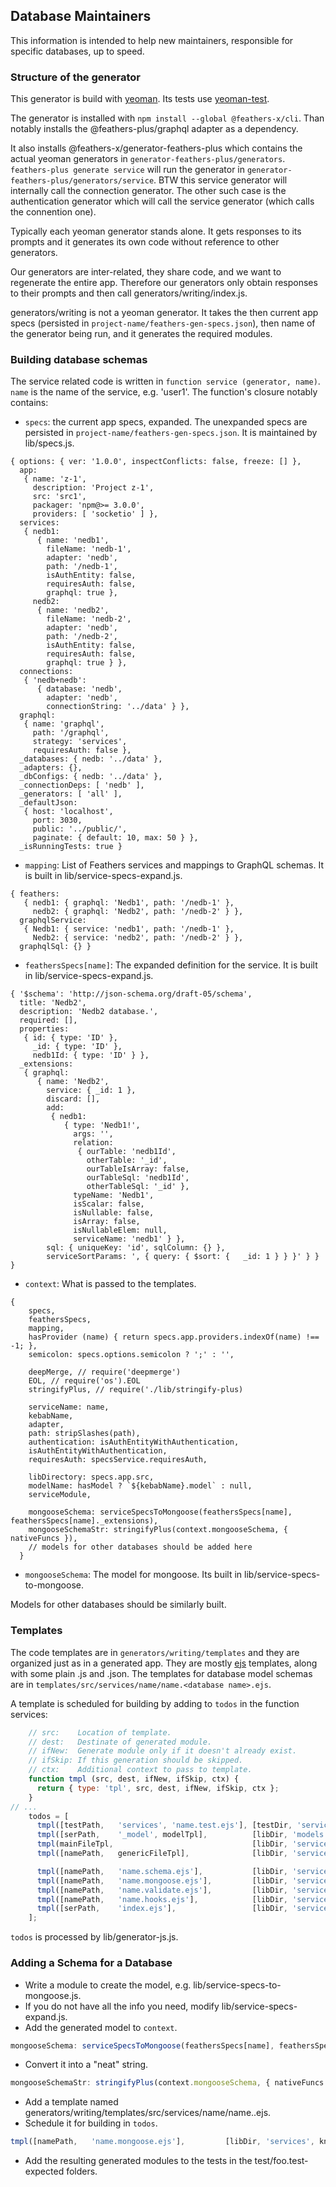 
## Database Maintainers

This information is intended to help new maintainers, responsible for specific databases, up to speed.

### Structure of the generator

This generator is build with [yeoman](http://yeoman.io/).
Its tests use [yeoman-test](https://github.com/yeoman/yeoman-test).

The generator is installed with `npm install --global @feathers-x/cli`.
Than notably installs the @feathers-plus/graphql adapter as a dependency.

It also installs @feathers-x/generator-feathers-plus which contains the actual yeoman generators
in `generator-feathers-plus/generators`.
`feathers-plus generate service` will run the generator in `generator-feathers-plus/generators/service`.
BTW this service generator will internally call the connection generator.
The other such case is the authentication generator which will call the service generator (which calls the connention one).

Typically each yeoman generator stands alone.
It gets responses to its prompts and it generates its own code without reference to other generators.

Our generators are inter-related, they share code, and we want to regenerate the entire app.
Therefore our generators only obtain responses to their prompts
and then call generators/writing/index.js.

generators/writing is not a yeoman generator.
It takes the then current app specs (persisted in `project-name/feathers-gen-specs.json`),
then name of the generator being run, and it generates the required modules.

### Building database schemas
 
The service related code is written in `function service (generator, name)`.
`name` is the name of the service, e.g. 'user1'.
The function's closure notably contains:

- `specs`: the current app specs, expanded. The unexpanded specs are persisted in `project-name/feathers-gen-specs.json`.
It is maintained by lib/specs.js.
```text
{ options: { ver: '1.0.0', inspectConflicts: false, freeze: [] },
  app: 
   { name: 'z-1',
     description: 'Project z-1',
     src: 'src1',
     packager: 'npm@>= 3.0.0',
     providers: [ 'socketio' ] },
  services: 
   { nedb1: 
      { name: 'nedb1',
        fileName: 'nedb-1',
        adapter: 'nedb',
        path: '/nedb-1',
        isAuthEntity: false,
        requiresAuth: false,
        graphql: true },
     nedb2: 
      { name: 'nedb2',
        fileName: 'nedb-2',
        adapter: 'nedb',
        path: '/nedb-2',
        isAuthEntity: false,
        requiresAuth: false,
        graphql: true } },
  connections: 
   { 'nedb+nedb': 
      { database: 'nedb',
        adapter: 'nedb',
        connectionString: '../data' } },
  graphql: 
   { name: 'graphql',
     path: '/graphql',
     strategy: 'services',
     requiresAuth: false },
  _databases: { nedb: '../data' },
  _adapters: {},
  _dbConfigs: { nedb: '../data' },
  _connectionDeps: [ 'nedb' ],
  _generators: [ 'all' ],
  _defaultJson: 
   { host: 'localhost',
     port: 3030,
     public: '../public/',
     paginate: { default: 10, max: 50 } },
  _isRunningTests: true }
```

- `mapping`: List of Feathers services and mappings to GraphQL schemas.
It is built in lib/service-specs-expand.js.
```text
{ feathers: 
   { nedb1: { graphql: 'Nedb1', path: '/nedb-1' },
     nedb2: { graphql: 'Nedb2', path: '/nedb-2' } },
  graphqlService: 
   { Nedb1: { service: 'nedb1', path: '/nedb-1' },
     Nedb2: { service: 'nedb2', path: '/nedb-2' } },
  graphqlSql: {} }
```

- `feathersSpecs[name]`: The expanded definition for the service.
It is built in lib/service-specs-expand.js.
```text
{ '$schema': 'http://json-schema.org/draft-05/schema',
  title: 'Nedb2',
  description: 'Nedb2 database.',
  required: [],
  properties: 
   { id: { type: 'ID' },
     _id: { type: 'ID' },
     nedb1Id: { type: 'ID' } },
  _extensions: 
   { graphql: 
      { name: 'Nedb2',
        service: { _id: 1 },
        discard: [],
        add: 
         { nedb1: 
            { type: 'Nedb1!',
              args: '',
              relation: 
               { ourTable: 'nedb1Id',
                 otherTable: '_id',
                 ourTableIsArray: false,
                 ourTableSql: 'nedb1Id',
                 otherTableSql: '_id' },
              typeName: 'Nedb1',
              isScalar: false,
              isNullable: false,
              isArray: false,
              isNullableElem: null,
              serviceName: 'nedb1' } },
        sql: { uniqueKey: 'id', sqlColumn: {} },
        serviceSortParams: ', { query: { $sort: {   _id: 1 } } }' } } }
```

- `context`: What is passed to the templates.
```text
{
    specs,
    feathersSpecs,
    mapping,
    hasProvider (name) { return specs.app.providers.indexOf(name) !== -1; },
    semicolon: specs.options.semicolon ? ';' : '',

    deepMerge, // require('deepmerge')
    EOL, // require('os').EOL
    stringifyPlus, // require('./lib/stringify-plus)
    
    serviceName: name,
    kebabName,
    adapter,
    path: stripSlashes(path),
    authentication: isAuthEntityWithAuthentication,
    isAuthEntityWithAuthentication,
    requiresAuth: specsService.requiresAuth,
    
    libDirectory: specs.app.src,
    modelName: hasModel ? `${kebabName}.model` : null,
    serviceModule,
    
    mongooseSchema: serviceSpecsToMongoose(feathersSpecs[name], feathersSpecs[name]._extensions),
    mongooseSchemaStr: stringifyPlus(context.mongooseSchema, { nativeFuncs }),
    // models for other databases should be added here
  }
```

- `mongooseSchema`: The model for mongoose.
Its built in lib/service-specs-to-mongoose.

Models for other databases should be similarly built.

### Templates

The code templates are in `generators/writing/templates` and they are organized just as in a generated app.
They are mostly [ejs](http://ejs.co/) templates, along with some plain .js and .json.
The templates for database model schemas are in `templates/src/services/name/name.<database name>.ejs`.

A template is scheduled for building by adding to `todos` in the function services:
```js
    // src:    Location of template.
    // dest:   Destinate of generated module.
    // ifNew:  Generate module only if it doesn't already exist.
    // ifSkip: If this generation should be skipped.
    // ctx:    Additional context to pass to template.
    function tmpl (src, dest, ifNew, ifSkip, ctx) {
      return { type: 'tpl', src, dest, ifNew, ifSkip, ctx };
    }
// ...
    todos = [
      tmpl([testPath,   'services', 'name.test.ejs'], [testDir, 'services', `${kn}.test.js`],        true                        ),
      tmpl([serPath,    '_model', modelTpl],          [libDir, 'models', `${context.modelName}.js`], true, !context.modelName    ),
      tmpl(mainFileTpl,                               [libDir, 'services', kn, `${kn}.service.js`],  true                        ),
      tmpl([namePath,   genericFileTpl],              [libDir, 'services', kn, `${kn}.class.js`],    true, adapter !== 'generic' ),

      tmpl([namePath,   'name.schema.ejs'],           [libDir, 'services', kn, `${kn}.schema.js`]    ),
      tmpl([namePath,   'name.mongoose.ejs'],         [libDir, 'services', kn, `${kn}.mongoose.js`]  ),
      tmpl([namePath,   'name.validate.ejs'],         [libDir, 'services', kn, `${kn}.validate.js`]  ),
      tmpl([namePath,   'name.hooks.ejs'],            [libDir, 'services', kn, `${kn}.hooks.js`]     ),
      tmpl([serPath,    'index.ejs'],                 [libDir, 'services', 'index.js']               )
    ];
```

`todos` is processed by lib/generator-js.js.

### Adding a Schema for a Database

- Write a module to create the model, e.g. lib/service-specs-to-mongoose.js.
- If you do not have all the info you need, modify lib/service-specs-expand.js.
- Add the generated model to `context`.
```js
mongooseSchema: serviceSpecsToMongoose(feathersSpecs[name], feathersSpecs[name]._extensions),
```
- Convert it into a "neat" string.
```js
mongooseSchemaStr: stringifyPlus(context.mongooseSchema, { nativeFuncs }),
```
- Add a template named generators/writing/templates/src/services/name/name.<database name>.ejs.
- Schedule it for building in `todos`.
```js
tmpl([namePath,   'name.mongoose.ejs'],         [libDir, 'services', kn, `${kn}.mongoose.js`]  ),
```
- Add the resulting generated modules to the tests in the test/foo.test-expected folders.
